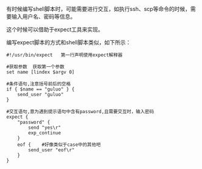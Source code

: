有时候编写shell脚本时，可能需要进行交互，如执行ssh、scp等命令的时候，需要输入用户名、密码等信息。

这个时候可以借助于expect工具来实现。

编写expect脚本的方式和shell脚本类似，如下所示：

```shell
#!/usr/bin/expect   第一行声明使用expect解释器

#获取参数  获取第一个参数
set name [lindex $argv 0]

#条件语句,注意括号前后的空格
if { $name == "guluo" } {
	send_user "guluo"
}

#交互语句,意为遇到提示语句中含有password,且需要交互时，输入密码
expect {
	"password" {
		send "yes\r"
		exp_continue
	}
	eof {    #好像类似于case中的其他吧
		send_user "eof\r"
	}
}
```

